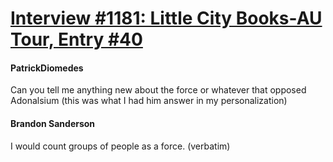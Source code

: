 # [Interview #1181: Little City Books-AU Tour, Entry #40](https://www.theoryland.com/intvmain.php?i=1181#40)

#### PatrickDiomedes

Can you tell me anything new about the force or whatever that opposed Adonalsium (this was what I had him answer in my personalization)

#### Brandon Sanderson

I would count groups of people as a force. (verbatim)

